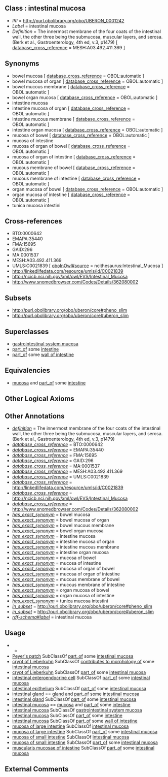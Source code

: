 
## Class : intestinal mucosa

 * *IRI* = http://purl.obolibrary.org/obo/UBERON_0001242
 * *Label* = intestinal mucosa
 * *Definition* = The innermost membrane of the four coats of the intestinal wall, the other three being the submucosa, muscular layers, and serosa. (Berk et al., Gastroenterology, 4th ed, v.3, p1479) [ [database_cross_reference](../../ef/oboInOwl#hasDbXref.md) = MESH:A03.492.411.369 ]

## Synonyms

 * bowel mucosa [ [database_cross_reference](../../ef/oboInOwl#hasDbXref.md) = OBOL:automatic ]
 * bowel mucosa of organ [ [database_cross_reference](../../ef/oboInOwl#hasDbXref.md) = OBOL:automatic ]
 * bowel mucous membrane [ [database_cross_reference](../../ef/oboInOwl#hasDbXref.md) = OBOL:automatic ]
 * bowel organ mucosa [ [database_cross_reference](../../ef/oboInOwl#hasDbXref.md) = OBOL:automatic ]
 * intestine mucosa
 * intestine mucosa of organ [ [database_cross_reference](../../ef/oboInOwl#hasDbXref.md) = OBOL:automatic ]
 * intestine mucous membrane [ [database_cross_reference](../../ef/oboInOwl#hasDbXref.md) = OBOL:automatic ]
 * intestine organ mucosa [ [database_cross_reference](../../ef/oboInOwl#hasDbXref.md) = OBOL:automatic ]
 * mucosa of bowel [ [database_cross_reference](../../ef/oboInOwl#hasDbXref.md) = OBOL:automatic ]
 * mucosa of intestine
 * mucosa of organ of bowel [ [database_cross_reference](../../ef/oboInOwl#hasDbXref.md) = OBOL:automatic ]
 * mucosa of organ of intestine [ [database_cross_reference](../../ef/oboInOwl#hasDbXref.md) = OBOL:automatic ]
 * mucous membrane of bowel [ [database_cross_reference](../../ef/oboInOwl#hasDbXref.md) = OBOL:automatic ]
 * mucous membrane of intestine [ [database_cross_reference](../../ef/oboInOwl#hasDbXref.md) = OBOL:automatic ]
 * organ mucosa of bowel [ [database_cross_reference](../../ef/oboInOwl#hasDbXref.md) = OBOL:automatic ]
 * organ mucosa of intestine [ [database_cross_reference](../../ef/oboInOwl#hasDbXref.md) = OBOL:automatic ]
 * tunica mucosa intestini

## Cross-references

 * BTO:0000642
 * EMAPA:35440
 * FMA:15695
 * GAID:296
 * MA:0001537
 * MESH:A03.492.411.369
 * UMLS:C0021839 [ [oboInOwl#source](../../ce/oboInOwl#source.md) = ncithesaurus:Intestinal_Mucosa ]
 * http://linkedlifedata.com/resource/umls/id/C0021839
 * http://ncicb.nci.nih.gov/xml/owl/EVS/Intestinal_Mucosa
 * http://www.snomedbrowser.com/Codes/Details/362080002

## Subsets

 * http://purl.obolibrary.org/obo/uberon/core#pheno_slim
 * http://purl.obolibrary.org/obo/uberon/core#uberon_slim

## Superclasses

 * [gastrointestinal system mucosa](../../UBERON/86/UBERON_0004786.md)
 * [part_of](../../BFO/50/BFO_0000050.md) some [intestine](../../UBERON/60/UBERON_0000160.md)
 * [part_of](../../BFO/50/BFO_0000050.md) some [wall of intestine](../../UBERON/62/UBERON_0001262.md)

## Equivalencies

 * [mucosa](../../UBERON/44/UBERON_0000344.md) and [part_of](../../BFO/50/BFO_0000050.md) some [intestine](../../UBERON/60/UBERON_0000160.md)

## Other Logical Axioms


## Other Annotations

 * *[definition](../../IAO/15/IAO_0000115.md)* = The innermost membrane of the four coats of the intestinal wall, the other three being the submucosa, muscular layers, and serosa. (Berk et al., Gastroenterology, 4th ed, v.3, p1479)
 * *[database_cross_reference](../../ef/oboInOwl#hasDbXref.md)* = BTO:0000642
 * *[database_cross_reference](../../ef/oboInOwl#hasDbXref.md)* = EMAPA:35440
 * *[database_cross_reference](../../ef/oboInOwl#hasDbXref.md)* = FMA:15695
 * *[database_cross_reference](../../ef/oboInOwl#hasDbXref.md)* = GAID:296
 * *[database_cross_reference](../../ef/oboInOwl#hasDbXref.md)* = MA:0001537
 * *[database_cross_reference](../../ef/oboInOwl#hasDbXref.md)* = MESH:A03.492.411.369
 * *[database_cross_reference](../../ef/oboInOwl#hasDbXref.md)* = UMLS:C0021839
 * *[database_cross_reference](../../ef/oboInOwl#hasDbXref.md)* = http://linkedlifedata.com/resource/umls/id/C0021839
 * *[database_cross_reference](../../ef/oboInOwl#hasDbXref.md)* = http://ncicb.nci.nih.gov/xml/owl/EVS/Intestinal_Mucosa
 * *[database_cross_reference](../../ef/oboInOwl#hasDbXref.md)* = http://www.snomedbrowser.com/Codes/Details/362080002
 * *[has_exact_synonym](../../ym/oboInOwl#hasExactSynonym.md)* = bowel mucosa
 * *[has_exact_synonym](../../ym/oboInOwl#hasExactSynonym.md)* = bowel mucosa of organ
 * *[has_exact_synonym](../../ym/oboInOwl#hasExactSynonym.md)* = bowel mucous membrane
 * *[has_exact_synonym](../../ym/oboInOwl#hasExactSynonym.md)* = bowel organ mucosa
 * *[has_exact_synonym](../../ym/oboInOwl#hasExactSynonym.md)* = intestine mucosa
 * *[has_exact_synonym](../../ym/oboInOwl#hasExactSynonym.md)* = intestine mucosa of organ
 * *[has_exact_synonym](../../ym/oboInOwl#hasExactSynonym.md)* = intestine mucous membrane
 * *[has_exact_synonym](../../ym/oboInOwl#hasExactSynonym.md)* = intestine organ mucosa
 * *[has_exact_synonym](../../ym/oboInOwl#hasExactSynonym.md)* = mucosa of bowel
 * *[has_exact_synonym](../../ym/oboInOwl#hasExactSynonym.md)* = mucosa of intestine
 * *[has_exact_synonym](../../ym/oboInOwl#hasExactSynonym.md)* = mucosa of organ of bowel
 * *[has_exact_synonym](../../ym/oboInOwl#hasExactSynonym.md)* = mucosa of organ of intestine
 * *[has_exact_synonym](../../ym/oboInOwl#hasExactSynonym.md)* = mucous membrane of bowel
 * *[has_exact_synonym](../../ym/oboInOwl#hasExactSynonym.md)* = mucous membrane of intestine
 * *[has_exact_synonym](../../ym/oboInOwl#hasExactSynonym.md)* = organ mucosa of bowel
 * *[has_exact_synonym](../../ym/oboInOwl#hasExactSynonym.md)* = organ mucosa of intestine
 * *[has_exact_synonym](../../ym/oboInOwl#hasExactSynonym.md)* = tunica mucosa intestini
 * *[in_subset](../../et/oboInOwl#inSubset.md)* = http://purl.obolibrary.org/obo/uberon/core#pheno_slim
 * *[in_subset](../../et/oboInOwl#inSubset.md)* = http://purl.obolibrary.org/obo/uberon/core#uberon_slim
 * *[rdf-schema#label](../../el/rdf-schema#label.md)* = intestinal mucosa

## Usage

 * -
 * [Peyer's patch](../../UBERON/11/UBERON_0001211.md) SubClassOf [part_of](../../BFO/50/BFO_0000050.md) some [intestinal mucosa](../../UBERON/42/UBERON_0001242.md)
 * [crypt of Lieberkuhn](../../UBERON/83/UBERON_0001983.md) SubClassOf [contributes to morphology of](../../RO/33/RO_0002433.md) some [intestinal mucosa](../../UBERON/42/UBERON_0001242.md)
 * [crypt of Lieberkuhn](../../UBERON/83/UBERON_0001983.md) SubClassOf [part_of](../../BFO/50/BFO_0000050.md) some [intestinal mucosa](../../UBERON/42/UBERON_0001242.md)
 * [intestinal enteroendocrine cell](../../CL/16/CL_1001516.md) SubClassOf [part_of](../../BFO/50/BFO_0000050.md) some [intestinal mucosa](../../UBERON/42/UBERON_0001242.md)
 * [intestinal epithelium](../../UBERON/77/UBERON_0001277.md) SubClassOf [part_of](../../BFO/50/BFO_0000050.md) some [intestinal mucosa](../../UBERON/42/UBERON_0001242.md)
 * [intestinal gland](../../UBERON/33/UBERON_0000333.md) == [gland](../../UBERON/30/UBERON_0002530.md) and [part_of](../../BFO/50/BFO_0000050.md) some [intestinal mucosa](../../UBERON/42/UBERON_0001242.md)
 * [intestinal gland](../../UBERON/33/UBERON_0000333.md) SubClassOf [part_of](../../BFO/50/BFO_0000050.md) some [intestinal mucosa](../../UBERON/42/UBERON_0001242.md)
 * [intestinal mucosa](../../UBERON/42/UBERON_0001242.md) == [mucosa](../../UBERON/44/UBERON_0000344.md) and [part_of](../../BFO/50/BFO_0000050.md) some [intestine](../../UBERON/60/UBERON_0000160.md)
 * [intestinal mucosa](../../UBERON/42/UBERON_0001242.md) SubClassOf [gastrointestinal system mucosa](../../UBERON/86/UBERON_0004786.md)
 * [intestinal mucosa](../../UBERON/42/UBERON_0001242.md) SubClassOf [part_of](../../BFO/50/BFO_0000050.md) some [intestine](../../UBERON/60/UBERON_0000160.md)
 * [intestinal mucosa](../../UBERON/42/UBERON_0001242.md) SubClassOf [part_of](../../BFO/50/BFO_0000050.md) some [wall of intestine](../../UBERON/62/UBERON_0001262.md)
 * [mucosa of large intestine](../../UBERON/07/UBERON_0001207.md) SubClassOf [intestinal mucosa](../../UBERON/42/UBERON_0001242.md)
 * [mucosa of large intestine](../../UBERON/07/UBERON_0001207.md) SubClassOf [part_of](../../BFO/50/BFO_0000050.md) some [intestinal mucosa](../../UBERON/42/UBERON_0001242.md)
 * [mucosa of small intestine](../../UBERON/04/UBERON_0001204.md) SubClassOf [intestinal mucosa](../../UBERON/42/UBERON_0001242.md)
 * [mucosa of small intestine](../../UBERON/04/UBERON_0001204.md) SubClassOf [part_of](../../BFO/50/BFO_0000050.md) some [intestinal mucosa](../../UBERON/42/UBERON_0001242.md)
 * [muscularis mucosae of intestine](../../UBERON/40/UBERON_0001240.md) SubClassOf [part_of](../../BFO/50/BFO_0000050.md) some [intestinal mucosa](../../UBERON/42/UBERON_0001242.md)

## External Comments


